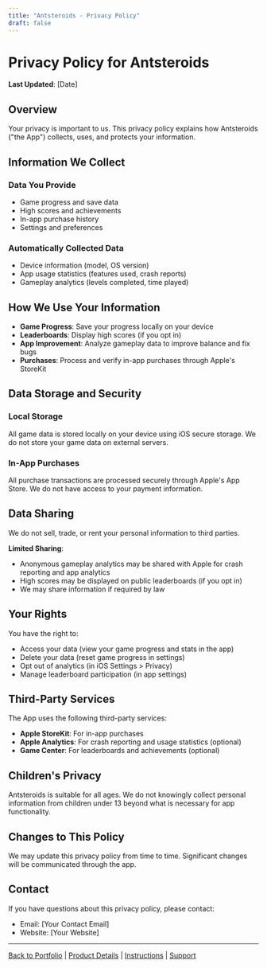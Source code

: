 ```yaml
---
title: "Antsteroids - Privacy Policy"
draft: false
---
```


# Privacy Policy for Antsteroids

**Last Updated**: [Date]

## Overview

Your privacy is important to us. This privacy policy explains how Antsteroids ("the App") collects, uses, and protects your information.

## Information We Collect

### Data You Provide
- Game progress and save data
- High scores and achievements
- In-app purchase history
- Settings and preferences

### Automatically Collected Data
- Device information (model, OS version)
- App usage statistics (features used, crash reports)
- Gameplay analytics (levels completed, time played)

## How We Use Your Information

- **Game Progress**: Save your progress locally on your device
- **Leaderboards**: Display high scores (if you opt in)
- **App Improvement**: Analyze gameplay data to improve balance and fix bugs
- **Purchases**: Process and verify in-app purchases through Apple's StoreKit

## Data Storage and Security

### Local Storage
All game data is stored locally on your device using iOS secure storage. We do not store your game data on external servers.

### In-App Purchases
All purchase transactions are processed securely through Apple's App Store. We do not have access to your payment information.

## Data Sharing

We do not sell, trade, or rent your personal information to third parties.

**Limited Sharing**:
- Anonymous gameplay analytics may be shared with Apple for crash reporting and app analytics
- High scores may be displayed on public leaderboards (if you opt in)
- We may share information if required by law

## Your Rights

You have the right to:
- Access your data (view your game progress and stats in the app)
- Delete your data (reset game progress in settings)
- Opt out of analytics (in iOS Settings > Privacy)
- Manage leaderboard participation (in app settings)

## Third-Party Services

The App uses the following third-party services:
- **Apple StoreKit**: For in-app purchases
- **Apple Analytics**: For crash reporting and usage statistics (optional)
- **Game Center**: For leaderboards and achievements (optional)

## Children's Privacy

Antsteroids is suitable for all ages. We do not knowingly collect personal information from children under 13 beyond what is necessary for app functionality.

## Changes to This Policy

We may update this privacy policy from time to time. Significant changes will be communicated through the app.

## Contact

If you have questions about this privacy policy, please contact:
- Email: [Your Contact Email]
- Website: [Your Website]

---

[Back to Portfolio](/rory-allen/portfolio/antsteroids/) | [Product Details](/rory-allen/antsteroids/product/) | [Instructions](/rory-allen/antsteroids/instructions/) | [Support](/rory-allen/antsteroids/support/)
